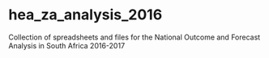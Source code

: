 # hea_za_analysis_2016
Collection of spreadsheets and files for the National Outcome and Forecast Analysis in South Africa 2016-2017

